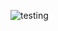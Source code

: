 ![testing](https://user-images.githubusercontent.com/98313891/227923747-8d29144c-52bc-45f7-99fe-367d94b28c49.png)
